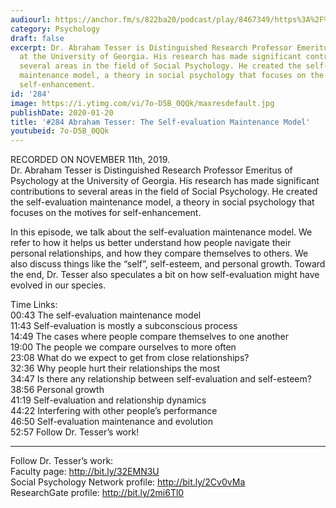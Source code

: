 ```yaml
---
audiourl: https://anchor.fm/s/822ba20/podcast/play/8467349/https%3A%2F%2Fd3ctxlq1ktw2nl.cloudfront.net%2Fproduction%2F2019-10-15%2F34318946-44100-2-9842bf9ce9e94.m4a
category: Psychology
draft: false
excerpt: Dr. Abraham Tesser is Distinguished Research Professor Emeritus of Psychology
  at the University of Georgia. His research has made significant contributions to
  several areas in the field of Social Psychology. He created the self-evaluation
  maintenance model, a theory in social psychology that focuses on the motives for
  self-enhancement.
id: '284'
image: https://i.ytimg.com/vi/7o-D5B_0QQk/maxresdefault.jpg
publishDate: 2020-01-20
title: '#284 Abraham Tesser: The Self-evaluation Maintenance Model'
youtubeid: 7o-D5B_0QQk
---
```

<div class="timelinks">

RECORDED ON NOVEMBER 11th, 2019.  
Dr. Abraham Tesser is Distinguished Research Professor Emeritus of Psychology at the University of Georgia. His research has made significant contributions to several areas in the field of Social Psychology. He created the self-evaluation maintenance model, a theory in social psychology that focuses on the motives for self-enhancement.

In this episode, we talk about the self-evaluation maintenance model. We refer to how it helps us better understand how people navigate their personal relationships, and how they compare themselves to others. We also discuss things like the “self”, self-esteem, and personal growth. Toward the end, Dr. Tesser also speculates a bit on how self-evaluation might have evolved in our species.

Time Links:  
<time>00:43</time> The self-evaluation maintenance model  
<time>11:43</time> Self-evaluation is mostly a subconscious process  
<time>14:49</time> The cases where people compare themselves to one another  
<time>19:00</time> The people we compare ourselves to more often   
<time>23:08</time> What do we expect to get from close relationships?  
<time>32:36</time> Why people hurt their relationships the most  
<time>34:47</time> Is there any relationship between self-evaluation and self-esteem?  
<time>38:56</time> Personal growth  
<time>41:19</time> Self-evaluation and relationship dynamics  
<time>44:22</time> Interfering with other people’s performance  
<time>46:50</time> Self-evaluation maintenance and evolution  
<time>52:57</time> Follow Dr. Tesser’s work!

---

Follow Dr. Tesser’s work:  
Faculty page: http://bit.ly/32EMN3U  
Social Psychology Network profile: http://bit.ly/2Cv0vMa  
ResearchGate profile: http://bit.ly/2mi6Tl0
</div>

